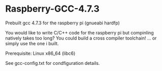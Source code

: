Raspberry-GCC-4.7.3
===================

Prebuilt gcc 4.7.3 for the raspberry pi (gnueabi hardfp)

You would like to write C/C++ code for the raspberry pi but compinling natively takes too long?
You could build a cross compiler toolchain!
... or simply use the one i built.
 
Prerequisite: Linux x86_64 (libc6)
 
See gcc-config.txt for condfiguration details.
